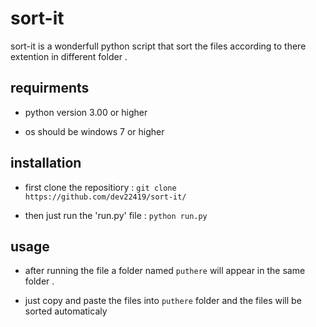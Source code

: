 # sort-it
sort-it is a wonderfull python script that sort the files according to there extention in different folder .

## requirments 

- python version 3.00 or higher

- os should be windows 7 or higher

## installation

- first clone the repositiory :
  ```git clone https://github.com/dev22419/sort-it/```
  
- then just run the 'run.py' file :
  ```python run.py```
  
## usage 

- after running the file a folder named `puthere` will appear in the same folder .

- just copy and paste the files into `puthere` folder and the files will be sorted automaticaly
